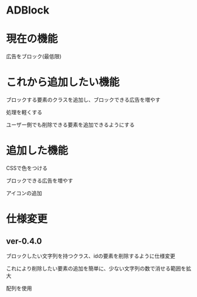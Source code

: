 # ADBlock

# 現在の機能

広告をブロック(最低限)

# これから追加したい機能

ブロックする要素のクラスを追加し、ブロックできる広告を増やす

処理を軽くする

ユーザー側でも削除できる要素を追加できるようにする

# 追加した機能

CSSで色をつける

ブロックできる広告を増やす

アイコンの追加

# 仕様変更

## ver-0.4.0

ブロックしたい文字列を持つクラス、idの要素を削除するように仕様変更

これにより削除したい要素の追加を簡単に、少ない文字列の数で消せる範囲を拡大

配列を使用
